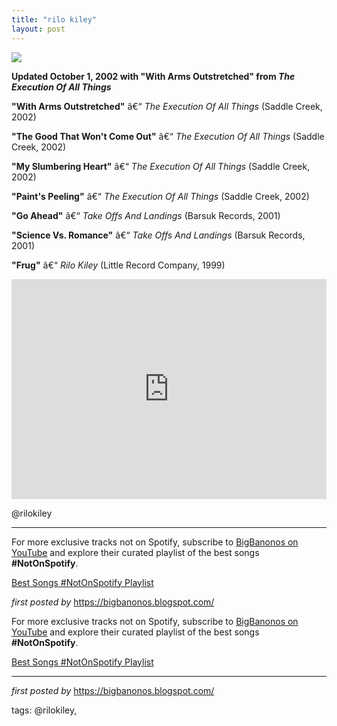 ```yaml
---
title: "rilo kiley"
layout: post
---
```

<!-- Rilo Kiley -->
<img src="https://i.scdn.co/image/7b2813bb4afb38f0dab9470a514091fc4ef6b1a1" /> <p><strong>Updated October 1, 2002 with "With Arms Outstretched" from <em>The Execution Of All Things</em></strong></p> <p><strong>"With Arms Outstretched"</strong> â€“ <em>The Execution Of All Things</em> (Saddle Creek, 2002)</p>
<p><strong>"The Good That Won't Come Out"</strong> â€“ <em>The Execution Of All Things</em> (Saddle Creek, 2002)</p>
<p><strong>"My Slumbering Heart"</strong> â€“ <em>The Execution Of All Things</em> (Saddle Creek, 2002)</p>
<p><strong>"Paint's Peeling"</strong> â€“ <em>The Execution Of All Things</em> (Saddle Creek, 2002)</p>
<p><strong>"Go Ahead"</strong> â€“ <em>Take Offs And Landings</em> (Barsuk Records, 2001)</p>
<p><strong>"Science Vs. Romance"</strong> â€“ <em>Take Offs And Landings</em> (Barsuk Records, 2001)</p>
<p><strong>"Frug"</strong> â€“ <em>Rilo Kiley</em> (Little Record Company, 1999)</p> <iframe src="https://open.spotify.com/embed/playlist/50Ns97FhqzIqJZXDWUp5E6?utm_source=generator" width="100%" height="352" frameBorder="0" allowfullscreen="" allow="autoplay; clipboard-write; encrypted-media; fullscreen; picture-in-picture" loading="lazy"></iframe> <p>@rilokiley</p> <hr /><!-- Footer -->
<p>For more exclusive tracks not on Spotify, subscribe to <a href="https://www.youtube.com/@BigBanonos" target="_blank">BigBanonos on YouTube</a> and explore their curated playlist of the best songs <strong>#NotOnSpotify</strong>.</p> <p><a href="https://www.youtube.com/playlist?list=PLtuNtuTatqI0kFahUCbtbfenC_ET5O_tr" target="_blank">Best Songs #NotOnSpotify Playlist</a></p> <p><em>first posted by</em> <a href="https://bigbanonos.blogspot.com/" rel="noopener" target="_new">https://bigbanonos.blogspot.com/</a></p>

<!--Subscribe and Playlist Links-->
<div>
    <p>For more exclusive tracks not on Spotify, subscribe to <a href="https://www.youtube.com/@BigBanonos" target="_blank">BigBanonos on YouTube</a> and explore their curated playlist of the best songs <strong>#NotOnSpotify</strong>.</p>
    <p><a href="https://www.youtube.com/playlist?list=PLtuNtuTatqI0kFahUCbtbfenC_ET5O_tr" target="_blank">Best Songs #NotOnSpotify Playlist<br /></a></p></div>

<hr />

<p><em>first posted by</em> <a href="https://bigbanonos.blogspot.com/" rel="noopener" target="_new">https://bigbanonos.blogspot.com/</a></p>

<p>tags: @rilokiley,</p>
